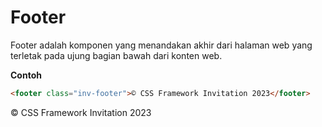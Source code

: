 # Footer

Footer adalah komponen yang menandakan akhir dari halaman web yang terletak pada ujung bagian bawah dari konten web.

**Contoh**

```html
<footer class="inv-footer">© CSS Framework Invitation 2023</footer>
```

<footer class="inv-footer">© CSS Framework Invitation 2023</footer>

